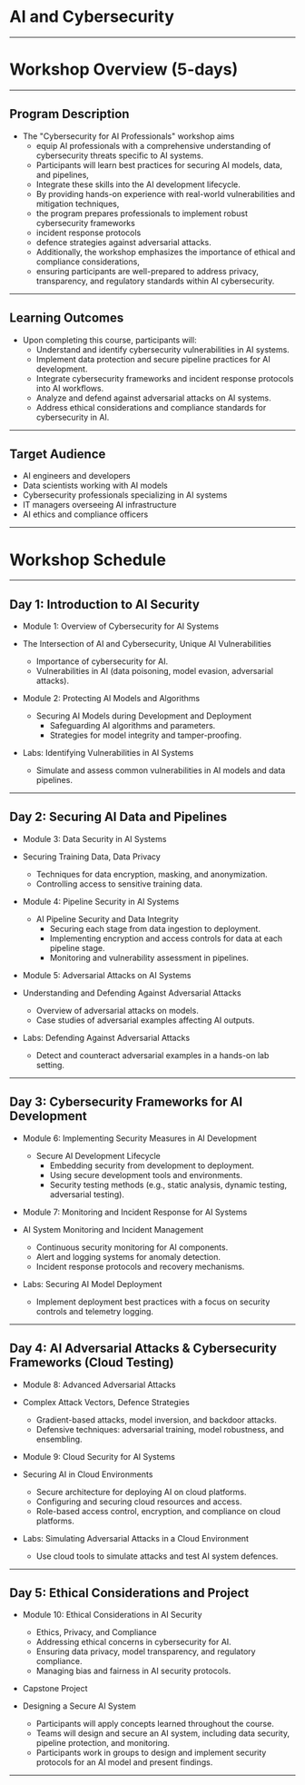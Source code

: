 # AI and Cybersecurity

---

# Workshop Overview (5-days)


---

## Program Description	
  * The "Cybersecurity for AI Professionals" workshop aims 
    * equip AI professionals with a comprehensive understanding of cybersecurity threats specific to AI systems. 
    * Participants will learn best practices for securing AI models, data, and pipelines, 
    * Integrate these skills into the AI development lifecycle. 
    * By providing hands-on experience with real-world vulnerabilities and mitigation techniques, 
    * the program prepares professionals to implement robust cybersecurity frameworks
    * incident response protocols
    * defence strategies against adversarial attacks. 
    * Additionally, the workshop emphasizes the importance of ethical and compliance considerations, 
    * ensuring participants are well-prepared to address privacy, transparency, and regulatory standards within AI cybersecurity.

---
## Learning Outcomes
  * Upon completing this course, participants will:
    * Understand and identify cybersecurity vulnerabilities in AI systems.
    * Implement data protection and secure pipeline practices for AI development.
    * Integrate cybersecurity frameworks and incident response protocols into AI workflows.
    * Analyze and defend against adversarial attacks on AI systems.
    * Address ethical considerations and compliance standards for cybersecurity in AI.

---

## Target Audience

* AI engineers and developers
* Data scientists working with AI models
* Cybersecurity professionals specializing in AI systems
* IT managers overseeing AI infrastructure
* AI ethics and compliance officers

---



# Workshop Schedule

---

## Day 1: Introduction to AI Security

* Module 1: Overview of Cybersecurity for AI Systems

* The Intersection of AI and Cybersecurity, Unique AI Vulnerabilities
  * Importance of cybersecurity for AI.
  * Vulnerabilities in AI (data poisoning, model evasion, adversarial attacks).

* Module 2: Protecting AI Models and Algorithms
  * Securing AI Models during Development and Deployment
    * Safeguarding AI algorithms and parameters.
    * Strategies for model integrity and tamper-proofing.

* Labs: Identifying Vulnerabilities in AI Systems
  * Simulate and assess common vulnerabilities in AI models and data pipelines.

---

## Day 2: Securing AI Data and Pipelines

* Module 3: Data Security in AI Systems

* Securing Training Data, Data Privacy
  * Techniques for data encryption, masking, and anonymization.
  * Controlling access to sensitive training data.

* Module 4: Pipeline Security in AI Systems
  * AI Pipeline Security and Data Integrity
    * Securing each stage from data ingestion to deployment.
    * Implementing encryption and access controls for data at each pipeline stage.
    * Monitoring and vulnerability assessment in pipelines.

* Module 5: Adversarial Attacks on AI Systems
* Understanding and Defending Against Adversarial Attacks
  * Overview of adversarial attacks on models.
  * Case studies of adversarial examples affecting AI outputs.

* Labs: Defending Against Adversarial Attacks
  * Detect and counteract adversarial examples in a hands-on lab setting.

---

## Day 3: Cybersecurity Frameworks for AI Development

* Module 6: Implementing Security Measures in AI Development
  * Secure AI Development Lifecycle
    * Embedding security from development to deployment.
    * Using secure development tools and environments.
    * Security testing methods (e.g., static analysis, dynamic testing, adversarial testing).

* Module 7: Monitoring and Incident Response for AI Systems

* AI System Monitoring and Incident Management
  * Continuous security monitoring for AI components.
  * Alert and logging systems for anomaly detection.
  * Incident response protocols and recovery mechanisms.

* Labs: Securing AI Model Deployment
  * Implement deployment best practices with a focus on security controls and telemetry logging.

---

## Day 4: AI Adversarial Attacks & Cybersecurity Frameworks (Cloud Testing)

* Module 8: Advanced Adversarial Attacks
* Complex Attack Vectors, Defence Strategies
  * Gradient-based attacks, model inversion, and backdoor attacks.
  * Defensive techniques: adversarial training, model robustness, and ensembling.

* Module 9: Cloud Security for AI Systems
* Securing AI in Cloud Environments
  * Secure architecture for deploying AI on cloud platforms.
  * Configuring and securing cloud resources and access.
  * Role-based access control, encryption, and compliance on cloud platforms.

* Labs: Simulating Adversarial Attacks in a Cloud Environment
  * Use cloud tools to simulate attacks and test AI system defences.


--- 
## Day 5: Ethical Considerations and Project

* Module 10: Ethical Considerations in AI Security
  * Ethics, Privacy, and Compliance
  * Addressing ethical concerns in cybersecurity for AI.
  * Ensuring data privacy, model transparency, and regulatory compliance.
  * Managing bias and fairness in AI security protocols.

* Capstone Project
* Designing a Secure AI System
  * Participants will apply concepts learned throughout the course.
  * Teams will design and secure an AI system, including data security, pipeline protection, and monitoring.
  * Participants work in groups to design and implement security protocols for an AI model and present findings.

---

